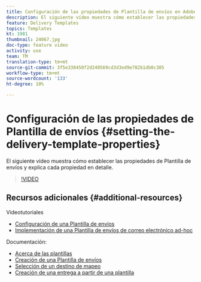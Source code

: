 ```yaml
---
title: Configuración de las propiedades de Plantilla de envíos en Adobe Campaign Classic
description: El siguiente vídeo muestra cómo establecer las propiedades de Plantilla de envíos en Adobe Campaign Classic y explica cada propiedad en detalle.
feature: Delivery Templates
topics: Templates
kt: 1981
thumbnail: 24067.jpg
doc-type: feature video
activity: use
team: TM
translation-type: tm+mt
source-git-commit: 3f5e338450f2d240569cd3d3ed9e782b1db0c385
workflow-type: tm+mt
source-wordcount: '133'
ht-degree: 10%

---
```



# Configuración de las propiedades de Plantilla de envíos {#setting-the-delivery-template-properties}

El siguiente vídeo muestra cómo establecer las propiedades de Plantilla de envíos y explica cada propiedad en detalle.

>[!VIDEO](https://video.tv.adobe.com/v/24067?quality=12)

## Recursos adicionales {#additional-resources}

Videotutoriales

* [Configuración de una Plantilla de envíos](/help/acc/sending-messages/using-delivery-templates/configuring-a-delivery-template.md)
* [Implementación de una Plantilla de envíos de correo electrónico ad-hoc](/help/acc/sending-messages/using-delivery-templates/deploying-ad-hoc-email-delivery-template.md)

Documentación:

* [Acerca de las plantillas](https://docs.campaign.adobe.com/doc/AC/en/DLV_Using_delivery_templates_About_templates.html)
* [Creación de una Plantilla de envíos](https://docs.campaign.adobe.com/doc/AC/en/DLV_Using_delivery_templates_Creating_a_delivery_template.html)
* [Selección de un destino de mapeo](https://docs.campaign.adobe.com/doc/AC/en/DLV_Using_delivery_templates_Selecting_a_target_mapping.html)
* [Creación de una entrega a partir de una plantilla](https://docs.campaign.adobe.com/doc/AC/en/DLV_Using_delivery_templates_Creating_a_delivery_from_a_template.html)
